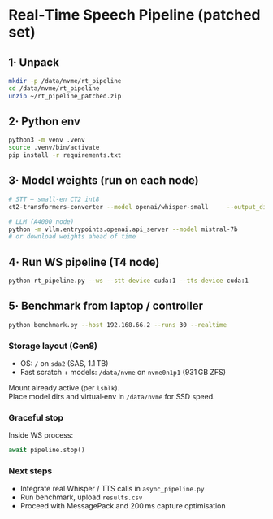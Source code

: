 # Real‑Time Speech Pipeline (patched set)

## 1· Unpack

```bash
mkdir -p /data/nvme/rt_pipeline
cd /data/nvme/rt_pipeline
unzip ~/rt_pipeline_patched.zip
```

## 2· Python env

```bash
python3 -m venv .venv
source .venv/bin/activate
pip install -r requirements.txt
```

## 3· Model weights (run on each node)

```bash
# STT – small‑en CT2 int8
ct2-transformers-converter --model openai/whisper-small     --output_dir whisper-small-ct2 --quantization int8

# LLM (A4000 node)
python -m vllm.entrypoints.openai.api_server --model mistral-7b
# or download weights ahead of time
```

## 4· Run WS pipeline (T4 node)

```bash
python rt_pipeline.py --ws --stt-device cuda:1 --tts-device cuda:1
```

## 5· Benchmark from laptop / controller

```bash
python benchmark.py --host 192.168.66.2 --runs 30 --realtime
```

### Storage layout (Gen8)

* OS: `/` on `sda2` (SAS, 1.1 TB)
* Fast scratch + models: `/data/nvme` on `nvme0n1p1` (931 GB ZFS)

Mount already active (per `lsblk`).  
Place model dirs and virtual‑env in `/data/nvme` for SSD speed.

### Graceful stop

Inside WS process:

```python
await pipeline.stop()
```

### Next steps

* Integrate real Whisper / TTS calls in `async_pipeline.py`
* Run benchmark, upload `results.csv`
* Proceed with MessagePack and 200 ms capture optimisation
